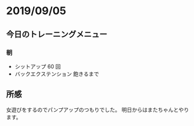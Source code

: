 # 2019/09/05

## 今日のトレーニングメニュー

### 朝

- シットアップ 60 回
- バックエクステンション 飽きるまで

## 所感

女遊びをするのでパンプアップのつもりでした。
明日からはまたちゃんとやります。
